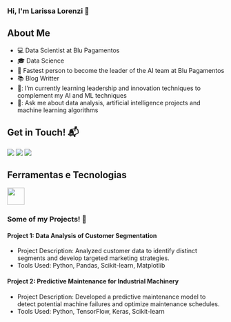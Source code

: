 ### Hi, I'm Larissa Lorenzi 👋

## About Me

- 💻 Data Scientist at Blu Pagamentos
- 🎓 Data Science
- 🚀 Fastest person to become the leader of the AI team at Blu Pagamentos
- 📚 Blog Writter
- 🌱: I’m currently learning leadership and innovation techniques to complement my AI and ML techniques
- 💬: Ask me about data analysis, artificial intelligence projects and machine learning algorithms

## Get in Touch! 📬

<div>
<a href="https://instagram.com/larissa.lorenzi" target="_blank"><img src="https://img.shields.io/badge/-Instagram-%23E4405F?style=for-the-badge&logo=instagram&logoColor=white" target="_blank"></a>
<a href = "mailto:lorenzilarissa@gmail.com"><img src="https://img.shields.io/badge/Gmail-D14836?style=for-the-badge&logo=gmail&logoColor=white" target="_blank"></a>
<a href="https://www.linkedin.com/in/larissalorenzi" target="_blank"><img src="https://img.shields.io/badge/-LinkedIn-%230077B5?style=for-the-badge&logo=linkedin&logoColor=white" target="_blank"></a>   
</div>

## Ferramentas e Tecnologias

<img src="https://cdn.jsdelivr.net/gh/devicons/devicon/icons/git/git-original.svg" width="40" height="40"/>

### Some of my Projects! 🎨

#### Project 1: Data Analysis of Customer Segmentation
- Project Description: Analyzed customer data to identify distinct segments and develop targeted marketing strategies.
- Tools Used: Python, Pandas, Scikit-learn, Matplotlib

#### Project 2: Predictive Maintenance for Industrial Machinery
- Project Description: Developed a predictive maintenance model to detect potential machine failures and optimize maintenance schedules.
- Tools Used: Python, TensorFlow, Keras, Scikit-learn

